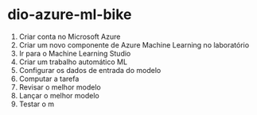 # dio-azure-ml-bike

1. Criar conta no Microsoft Azure
2. Criar um novo componente de Azure Machine Learning no laboratório
3. Ir para o Machine Learning Studio
4. Criar um trabalho automático ML
6. Configurar os dados de entrada do modelo
7. Computar a tarefa
8. Revisar o melhor modelo
9. Lançar o melhor modelo
10. Testar o m
